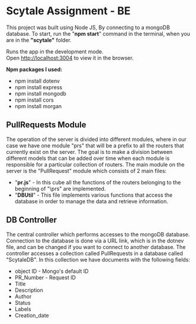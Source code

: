 # **Scytale Assignment - BE**

This project was built using Node JS, By connecting to a mongoDB database.
To start, run the "**npm start**" command in the terminal, when you are in the **"scytale"** folder.

Runs the app in the development mode.\
Open [http://localhost:3004](http://localhost:3004) to view it in the browser.

**Npm packages I used:**
* npm install dotenv
* npm install express
* npm install mongodb
* npm install cors
* npm install morgan

## **PullRequests Module**

The operation of the server is divided into different modules, where in our case we have one module "prs" that will be a prefix to all the routers that currently exist on the server.
The goal is to make a division between different models that can be added over time when each module is responsible for a particular collection of routers.
The main module on the server is the "PullRequest" module which consists of 2 main files:
* "**pr.js**" - In this cube all the functions of the routers belonging to the beginning of "\prs" are implemented.
* "**DBUtil**" - This file implements various functions that access the database in order to manage the data and retrieve information.

## **DB Controller**

The central controller which performs accesses to the mongoDB database.
Connection to the database is done via a URL link, which is in the dotnev file, and can be changed if you want to connect to another database.
The controller accesses a collection called PullRequests in a database called "ScytaleDB".
In this collection we have documents with the following fields:
* object ID - Mongo's default ID
* PR_Number - Request ID
* Title
* Description
* Author
* Status
* Labels
* Creation_date


